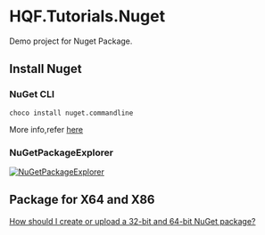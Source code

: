 # HQF.Tutorials.Nuget
Demo project for Nuget Package.

## Install Nuget

### NuGet CLI

```choco install nuget.commandline```

More info,refer [here](https://docs.nuget.org/ndocs/guides/install-nuget)


### NuGetPackageExplorer

[![NuGetPackageExplorer](https://cloud.githubusercontent.com/assets/5808377/11324261/06c2ccd8-912d-11e5-87e4-9898b2217baa.png)](https://github.com/NuGetPackageExplorer/NuGetPackageExplorer)


## Package for X64 and X86

[How should I create or upload a 32-bit and 64-bit NuGet package?](http://stackoverflow.com/a/11376762/1616023)